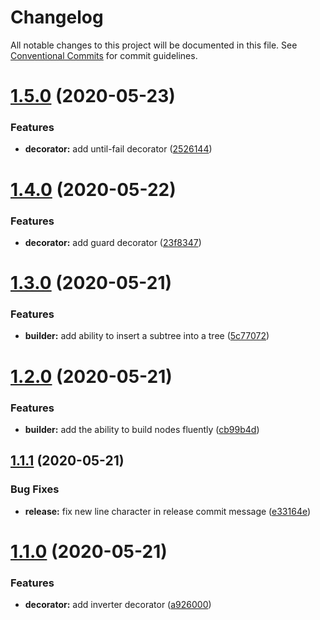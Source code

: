 # Changelog

All notable changes to this project will be documented in this file. See
[Conventional Commits](https://conventionalcommits.org) for commit guidelines.

# [1.5.0](https://github.com/d2ts/ts-fluent-bt/compare/v1.4.0...v1.5.0) (2020-05-23)


### Features

* **decorator:** add until-fail decorator ([2526144](https://github.com/d2ts/ts-fluent-bt/commit/2526144c657f7445aea630265f6131798406399b))

# [1.4.0](https://github.com/d2ts/ts-fluent-bt/compare/v1.3.0...v1.4.0) (2020-05-22)


### Features

* **decorator:** add guard decorator ([23f8347](https://github.com/d2ts/ts-fluent-bt/commit/23f834707cf5a388575e107d19e42c5e239769e8))

# [1.3.0](https://github.com/d2ts/ts-fluent-bt/compare/v1.2.0...v1.3.0) (2020-05-21)


### Features

* **builder:** add ability to insert a subtree into a tree ([5c77072](https://github.com/d2ts/ts-fluent-bt/commit/5c770729bb262c255078b505660d234c0e427622))

# [1.2.0](https://github.com/d2ts/ts-fluent-bt/compare/v1.1.1...v1.2.0) (2020-05-21)


### Features

* **builder:** add the ability to build nodes fluently ([cb99b4d](https://github.com/d2ts/ts-fluent-bt/commit/cb99b4dabe811f0c2eb13ec41b3d8cd4ce33d610))

## [1.1.1](https://github.com/d2ts/ts-fluent-bt/compare/v1.1.0...v1.1.1) (2020-05-21)


### Bug Fixes

* **release:** fix new line character in release commit message ([e33164e](https://github.com/d2ts/ts-fluent-bt/commit/e33164e8bc509d6c8f628132f7e931ddf9c6325a))

# [1.1.0](https://github.com/d2ts/ts-fluent-bt/compare/v1.0.0...v1.1.0) (2020-05-21)


### Features

* **decorator:** add inverter decorator ([a926000](https://github.com/d2ts/ts-fluent-bt/commit/a926000ceb2815a64f0b10ce5759b8db4e2bf495))
